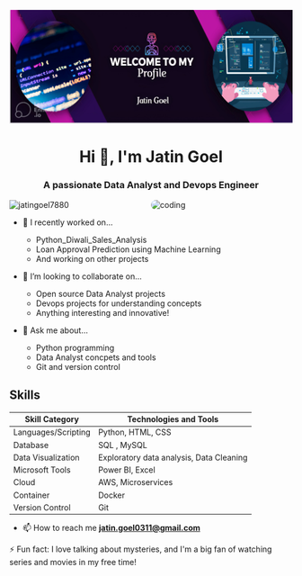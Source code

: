 ![Header](banner.jpg)
<h1 align="center">Hi 👋, I'm Jatin Goel</h1>
<h3 align="center">A passionate Data Analyst and Devops Engineer</h3>

<img align="right" alt="coding" width="50%" src="https://cdn.dribbble.com/users/1292677/screenshots/6139167/avento.gif" style="border-radius: 10px;">

<p align="left"> <img src="https://komarev.com/ghpvc/?username=jatingoel7880&label=Profile%20views&color=0e75b6&style=flat-square" alt="jatingoel7880" /> </p>

- 🌱 I recently worked on...
  - Python_Diwali_Sales_Analysis
  - Loan Approval Prediction using Machine Learning
  - And working on other projects 

- 👯 I’m looking to collaborate on...
  - Open source Data Analyst projects
  - Devops projects for understanding concepts
  - Anything interesting and innovative!

- 💬 Ask me about...
  - Python programming
  - Data Analyst concpets and tools
  - Git and version control

## Skills

| Skill Category       | Technologies and Tools               |
|----------------------|--------------------------------------|
| Languages/Scripting  | Python, HTML, CSS                    |
| Database             | SQL , MySQL                          |
| Data Visualization   | Exploratory data analysis, Data Cleaning |
| Microsoft Tools      | Power BI, Excel                      |
| Cloud                | AWS, Microservices                   |
| Container            | Docker                               |
| Version Control      | Git                                  |

- 📫 How to reach me **jatin.goel0311@gmail.com**



⚡ Fun fact: I love talking about mysteries, and I'm a big fan of watching series and movies in my free time!
